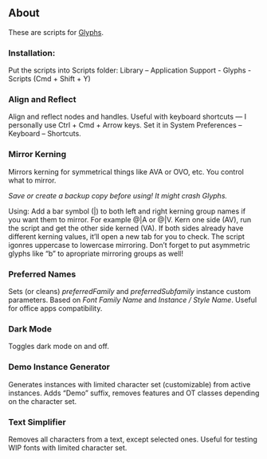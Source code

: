 ## About

These are scripts for [Glyphs](https://glyphsapp.com/).

### Installation: 
Put the scripts into Scripts folder: Library – Application Support - Glyphs - Scripts
(Cmd + Shift + Y)

### Align and Reflect

Align and reflect nodes and handles. Useful with keyboard shortcuts — I personally use Ctrl + Cmd + Arrow keys. Set it in System Preferences – Keyboard – Shortcuts.

### Mirror Kerning
Mirrors kerning for symmetrical things like AVA or OVO, etc. You control what to mirror.

*Save or create a backup copy before using! It might crash Glyphs.*

Using:
Add a bar symbol (|) to both left and right kerning group names if you want them to mirror. For example @|A or @|V. Kern one side (AV), run the script and get the other side kerned (VA). If both sides already have different kerning values, it’ll open a new tab for you to check. The script igonres uppercase to lowercase mirroring. Don’t forget to put asymmetric glyphs like “b” to apropriate mirroring groups as well!

### Preferred Names
Sets (or cleans) *preferredFamily* and *preferredSubfamily* instance custom parameters. Based on *Font Family Name* and *Instance / Style Name*. Useful for office apps compatibility.

### Dark Mode
Toggles dark mode on and off.

### Demo Instance Generator
Generates instances with limited character set (customizable) from active instances. Adds “Demo” suffix, removes features and OT classes depending on the character set.

### Text Simplifier
Removes all characters from a text, except selected ones. Useful for testing WIP fonts with limited character set.
